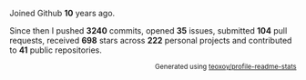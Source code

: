 Joined Github **10** years ago.

Since then I pushed **3240** commits, opened **35** issues, submitted **104** pull requests, received **698** stars across **222** personal projects and contributed to **41** public repositories.

<p align="right"><sub>Generated using <a href="https://github.com/marketplace/actions/profile-readme-stats">teoxoy/profile-readme-stats</a></sub></p>
